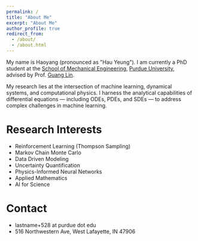 ```yaml
---
permalink: /
title: "About Me"
excerpt: "About Me"
author_profile: true
redirect_from:
  - /about/
  - /about.html
---
```


My name is Haoyang (pronounced as "Hau Yeung"). I am currently a PhD student at the [School of Mechanical Engineering](https://engineering.purdue.edu/ME), [Purdue University](https://www.purdue.edu/), advised by Prof. [Guang Lin](https://scholar.google.com/citations?user=7lWVV2IAAAAJ&hl=en).

My research lies at the intersection of machine learning, dynamical systems, and computational physics. I harness the analytical capabilities of differential equations — including ODEs, PDEs, and SDEs — to address complex challenges in machine learning.

Research Interests
======
* Reinforcement Learning (Thompson Sampling)
* Markov Chain Monte Carlo
* Data Driven Modeling
* Uncertainty Quantification
* Physics-Informed Neural Networks
* Applied Mathematics
* AI for Science

Contact
======
* lastname+528 at purdue dot edu
* 516 Northwestern Ave, West Lafayette, IN 47906
